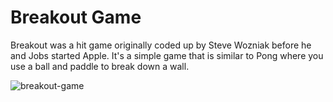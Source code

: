 # Breakout Game
Breakout was a hit game originally coded up by Steve Wozniak before he and Jobs started Apple. It's a simple game that is similar to Pong where you use a ball and paddle to break down a wall.

![breakout-game](https://user-images.githubusercontent.com/101579558/177426906-253caf6c-cfea-43c7-b971-defa2d79d3cc.png)
